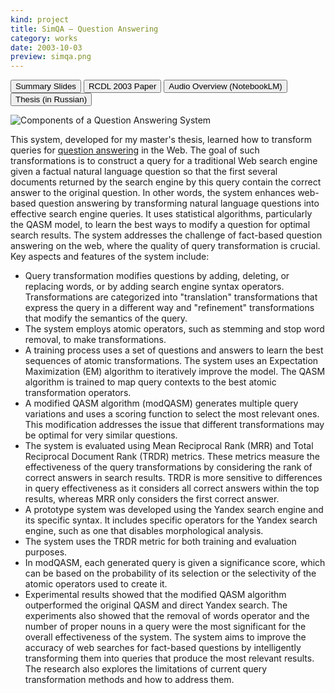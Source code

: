 ```yaml
---
kind: project
title: SimQA – Question Answering
category: works
date: 2003-10-03
preview: simqa.png
---
```


<button href="/media/projects/simqa/simqa.pdf">Summary Slides</button>
<button href="/assets/rcdl_2003_en.pdf" variant=outline>RCDL 2003 Paper</button>
<button href="/media/projects/simqa/simqa.mp3" variant=outline>Audio Overview (NotebookLM)</button>
<button href="/media/projects/simqa/simqa-thesis.pdf" variant=outline>Thesis (in Russian)</button>

<img src=simqa.png alt="Components of a Question Answering System">

This system, developed for my master's thesis,
learned how to transform queries for [question answering](https://en.wikipedia.org/wiki/Question_answering)
in the Web. The goal of such transformations is to construct a query for a
traditional Web search engine given a factual natural language question so that
the first several documents returned by the search engine by this query contain
the correct answer to the original question. In other words, the system enhances web-based question answering by transforming natural language questions into effective search engine queries. It uses statistical algorithms, particularly the QASM model, to learn the best ways to modify a question for optimal search results. The system addresses the challenge of fact-based question answering on the web, where the quality of query transformation is crucial.
Key aspects and features of the system include:

- Query transformation modifies questions by adding, deleting, or replacing words, or by adding search engine syntax operators. Transformations are categorized into "translation" transformations that express the query in a different way and "refinement" transformations that modify the semantics of the query.
- The system employs atomic operators, such as stemming and stop word removal, to make transformations.
- A training process uses a set of questions and answers to learn the best sequences of atomic transformations. The system uses an Expectation Maximization (EM) algorithm to iteratively improve the model. The QASM algorithm is trained to map query contexts to the best atomic transformation operators.
- A modified QASM algorithm (modQASM) generates multiple query variations and uses a scoring function to select the most relevant ones. This modification addresses the issue that different transformations may be optimal for very similar questions.
- The system is evaluated using Mean Reciprocal Rank (MRR) and Total Reciprocal Document Rank (TRDR) metrics. These metrics measure the effectiveness of the query transformations by considering the rank of correct answers in search results. TRDR is more sensitive to differences in query effectiveness as it considers all correct answers within the top results, whereas MRR only considers the first correct answer.
- A prototype system was developed using the Yandex search engine and its specific syntax. It includes specific operators for the Yandex search engine, such as one that disables morphological analysis.
- The system uses the TRDR metric for both training and evaluation purposes.
- In modQASM, each generated query is given a significance score, which can be based on the probability of its selection or the selectivity of the atomic operators used to create it.
- Experimental results showed that the modified QASM algorithm outperformed the original QASM and direct Yandex search. The experiments also showed that the removal of words operator and the number of proper nouns in a query were the most significant for the overall effectiveness of the system.
  The system aims to improve the accuracy of web searches for fact-based questions by intelligently transforming them into queries that produce the most relevant results. The research also explores the limitations of current query transformation methods and how to address them.
